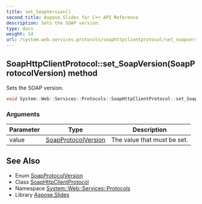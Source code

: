 ```yaml
---
title: set_SoapVersion()
second_title: Aspose.Slides for C++ API Reference
description: Sets the SOAP version.
type: docs
weight: 14
url: /system.web.services.protocols/soaphttpclientprotocol/set_soapversion/
---
```

## SoapHttpClientProtocol::set_SoapVersion(SoapProtocolVersion) method


Sets the SOAP version.

```cpp
void System::Web::Services::Protocols::SoapHttpClientProtocol::set_SoapVersion(SoapProtocolVersion value)
```


### Arguments

| Parameter | Type | Description |
| --- | --- | --- |
| value | [SoapProtocolVersion](../../soapprotocolversion/) | The value that must be set. |

## See Also

* Enum [SoapProtocolVersion](../../soapprotocolversion/)
* Class [SoapHttpClientProtocol](../)
* Namespace [System::Web::Services::Protocols](../../)
* Library [Aspose.Slides](../../../)